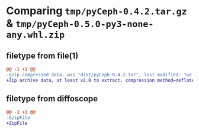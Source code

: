 # Comparing `tmp/pyCeph-0.4.2.tar.gz` & `tmp/pyCeph-0.5.0-py3-none-any.whl.zip`

## filetype from file(1)

```diff
@@ -1 +1 @@
-gzip compressed data, was "dist/pyCeph-0.4.2.tar", last modified: Tue Oct 25 02:18:23 2022, max compression
+Zip archive data, at least v2.0 to extract, compression method=deflate
```

## filetype from diffoscope

```diff
@@ -1 +1 @@
-GzipFile
+ZipFile
```

